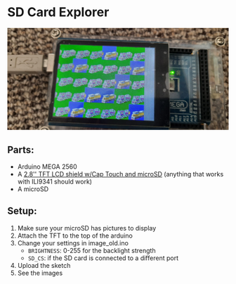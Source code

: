 # SD Card Explorer

![A photo showcasing the old adafruit bmp image displayer that has been replaced by a library. It's displaying diesel trains, but they are all shifted by the same amount in their "frames", and most of them are miscoloured.](./memorabilia/D.jpeg)
<br/>

## Parts:
* Arduino MEGA 2560
* A [2.8'' TFT LCD shield w/Cap Touch and microSD](https://www.adafruit.com/product/1947)
(anything that works with ILI9341 should work)
* A microSD

## Setup:
1. Make sure your microSD has pictures to display
1. Attach the TFT to the top of the arduino
1. Change your settings in image_old.ino
    * `BRIGHTNESS`: 0-255 for the backlight strength
    * `SD_CS`: if the SD card is connected to a different port
1. Upload the sketch
1. See the images
